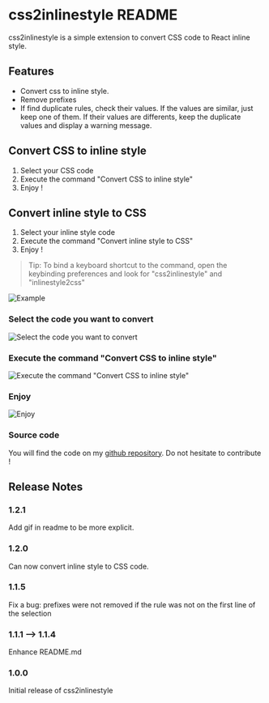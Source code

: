 # css2inlinestyle README

css2inlinestyle is a simple extension to convert CSS code to React inline style.

## Features

- Convert css to inline style.
- Remove prefixes
- If find duplicate rules, check their values. If the values are similar, just keep one of them. If their values are differents, keep the duplicate values and display a warning message.

## Convert CSS to inline style

1. Select your CSS code
2. Execute the command "Convert CSS to inline style"
3. Enjoy !

## Convert inline style to CSS

1. Select your inline style code
2. Execute the command "Convert inline style to CSS"
3. Enjoy !

> Tip: To bind a keyboard shortcut to the command, open the keybinding preferences and look for "css2inlinestyle" and "inlinestyle2css"

![Example](https://github.com/gpanneti/css2inlinestyle/blob/master/images/css2inline.gif?raw=true)

### Select the code you want to convert

![Select the code you want to convert](https://github.com/gpanneti/css2inlinestyle/blob/master/images/screen-1.png?raw=true)

### Execute the command "Convert CSS to inline style"

![Execute the command "Convert CSS to inline style"](https://github.com/gpanneti/css2inlinestyle/blob/master/images/screen-2.png?raw=true)

### Enjoy

![Enjoy](https://github.com/gpanneti/css2inlinestyle/blob/master/images/screen-3.png?raw=true)

### Source code
You will find the code on my [github repository](https://github.com/gpanneti/css2inlinestyle "github repository"). Do not hesitate to contribute !

## Release Notes

### 1.2.1
Add gif in readme to be more explicit.

### 1.2.0
Can now convert inline style to CSS code.

### 1.1.5
Fix a bug: prefixes were not removed if the rule was not on the first line of the selection

### 1.1.1 --> 1.1.4
Enhance README.md

### 1.0.0

Initial release of css2inlinestyle
